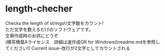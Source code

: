 # length-checher
Checks the length of strings!/文字数をカウント!  
ただ文字を数えるだけのソフトウェアです。  
文章作成時のお供にどうぞ  
(横茶横葉Aライセンス　詳細は速作成QR for Windowsのreadme.mdを参照してください!)
  Current issue-改行が2文字としてカウントされる

